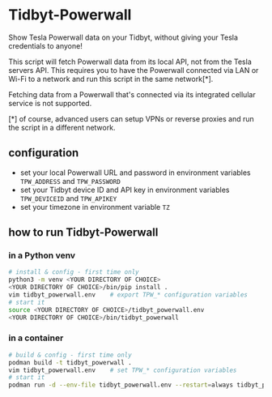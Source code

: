 # Tidbyt-Powerwall

Show Tesla Powerwall data on your Tidbyt, without giving your Tesla credentials
to anyone!

This script will fetch Powerwall data from its local API, not from the Tesla
servers API. This requires you to have the Powerwall connected via LAN or Wi-Fi
to a network and run this script in the same network[*].

Fetching data from a Powerwall that's connected via its integrated cellular
service is not supported.

[*] of course, advanced users can setup VPNs or reverse proxies and run the
script in a different network.

## configuration

* set your local Powerwall URL and password in environment variables
  `TPW_ADDRESS` and `TPW_PASSWORD`
* set your Tidbyt device ID and API key in environment variables `TPW_DEVICEID`
  and `TPW_APIKEY`
* set your timezone in environment variable `TZ`

## how to run Tidbyt-Powerwall

### in a Python venv

```sh
# install & config - first time only
python3 -m venv <YOUR DIRECTORY OF CHOICE>
<YOUR DIRECTORY OF CHOICE>/bin/pip install .
vim tidbyt_powerwall.env    # export TPW_* configuration variables
# start it
source <YOUR DIRECTORY OF CHOICE>/tidbyt_powerwall.env
<YOUR DIRECTORY OF CHOICE>/bin/tidbyt_powerwall
```

### in a container

```sh
# build & config - first time only
podman build -t tidbyt_powerwall .
vim tidbyt_powerwall.env    # set TPW_* configuration variables
# start it
podman run -d --env-file tidbyt_powerwall.env --restart=always tidbyt_powerwall
```
